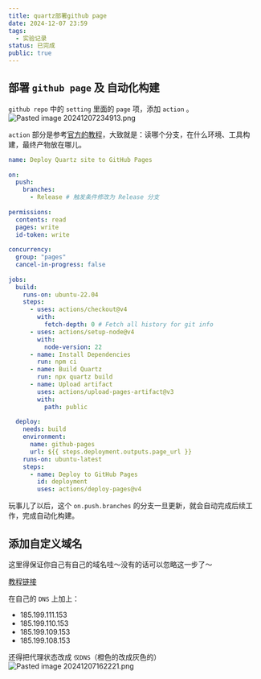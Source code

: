 ```yaml
---
title: quartz部署github page
date: 2024-12-07 23:59
tags:
  - 实验记录
status: 已完成
public: true
---
```



## 部署 `github page` 及 自动化构建

 `github repo` 中的 `setting` 里面的 `page` 项，添加 `action` 。
![Pasted image 20241207234913.png](https://cdn.sockingpanda.com/efbec3d2df537ec3989b2b7b63553a73.png)

`action` 部分是参考[官方的教程](https://quartz.jzhao.xyz/hosting#github-pages)，大致就是：读哪个分支，在什么环境、工具构建，最终产物放在哪儿。

```yml title=".github/workflows/depoly.yml"
name: Deploy Quartz site to GitHub Pages
 
on:
  push:
    branches:
      - Release # 触发条件修改为 Release 分支
 
permissions:
  contents: read
  pages: write
  id-token: write
 
concurrency:
  group: "pages"
  cancel-in-progress: false
 
jobs:
  build:
    runs-on: ubuntu-22.04
    steps:
      - uses: actions/checkout@v4
        with:
          fetch-depth: 0 # Fetch all history for git info
      - uses: actions/setup-node@v4
        with:
          node-version: 22
      - name: Install Dependencies
        run: npm ci
      - name: Build Quartz
        run: npx quartz build
      - name: Upload artifact
        uses: actions/upload-pages-artifact@v3
        with:
          path: public
 
  deploy:
    needs: build
    environment:
      name: github-pages
      url: ${{ steps.deployment.outputs.page_url }}
    runs-on: ubuntu-latest
    steps:
      - name: Deploy to GitHub Pages
        id: deployment
        uses: actions/deploy-pages@v4
```

玩事儿了以后，这个 `on.push.branches` 的分支一旦更新，就会自动完成后续工作，完成自动化构建。

## 添加自定义域名

这里得保证你自己有自己的域名哇～没有的话可以忽略这一步了～

[教程链接](https://quartz.jzhao.xyz/hosting#custom-domain)

在自己的 `DNS` 上加上：
- 185.199.111.153
- 185.199.110.153
- 185.199.109.153
- 185.199.108.153

还得把代理状态改成 `仅DNS`（橙色的改成灰色的）
![Pasted image 20241207162221.png](https://cdn.sockingpanda.com/3e65247a77b0fac867ea97fd0e7812b2.png)
